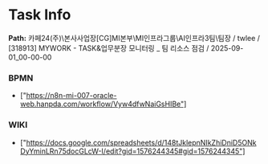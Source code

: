 # Task Info

**Path:** 카페24(주)\본사사업장\[CG]MI본부\MI인프라그룹\AI인프라3팀\팀장 / twlee / [318913] MYWORK - TASK&업무분장 모니터링 _ 팀 리소스 점검 / 2025-09-01_00-00-00

### BPMN
- ["https://n8n-mi-007-oracle-web.hanpda.com/workflow/Vyw4dfwNaiGsHIBe"]

### WIKI
- ["https://docs.google.com/spreadsheets/d/148tJklepnNIkZhiDniD5ONkDyYminLRn75docGLcW-I/edit?gid=1576244345#gid=1576244345"]

